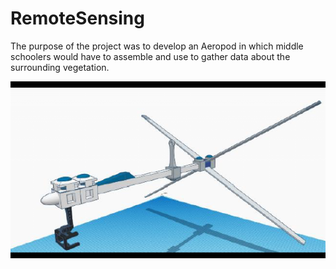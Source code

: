 # RemoteSensing

The purpose of the project was to develop an Aeropod in which middle schoolers would have to assemble and use to gather data about the surrounding vegetation.

![Aeropod image](https://github.com/arizabruno/RemoteSensing/blob/master/aeropod.png?raw=true)
